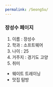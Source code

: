 ```yaml
---
permalink: /SeongSu/
---
```


### 장성수 페이지

1. 이름 : 장성수
2. 학과 : 소프트웨어
3. 나이 : 25
4. 거주지 : 경기도 고양
5. 취미
 * 웨이트 트레이닝
 * 맛집 탐방


